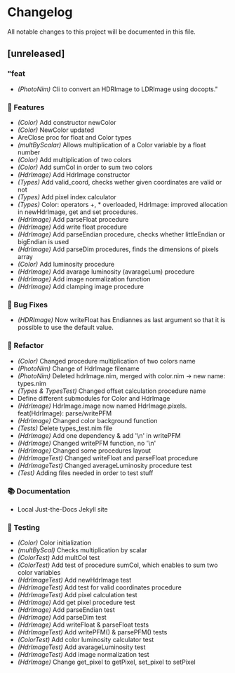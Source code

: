 # Changelog

All notable changes to this project will be documented in this file.

## [unreleased]

### "feat

- *(PhotoNim)* Cli to convert an HDRImage to LDRImage using docopts."

### 🚀 Features

- *(Color)* Add constructor newColor
- *(Color)* NewColor updated
- AreClose proc for float and Color types
- *(multByScalar)* Allows multiplication of a Color variable by a float number
- *(Color)* Add multiplication of two colors
- *(Color)* Add sumCol in order to sum two colors
- *(HdrImage)* Add HdrImage constructor
- *(Types)* Add valid_coord, checks wether given coordinates are valid or not
- *(Types)* Add pixel index calculator
- *(Types)* Color: operators +, * overloaded, HdrImage: improved allocation in newHdrImage, get and set procedures.
- *(HdrImage)* Add parseFloat procedure
- *(HdrImage)* Add write float procedure
- *(HdrImage)* Add parseEndian procedure, checks whether littleEndian or bigEndian is used
- *(HdrImage)* Add parseDim procedures, finds the dimensions of pixels array
- *(Color)* Add luminosity procedure
- *(HdrImage)* Add avarage luminosity (avarageLum) procedure
- *(HdrImage)* Add image normalization function
- *(HdrImage)* Add clamping image procedure

### 🐛 Bug Fixes

- *(HDRImage)* Now writeFloat has Endiannes as last argument so that it is possible to use the default value.

### 🚜 Refactor

- *(Color)* Changed procedure multiplication of two colors name
- *(PhotoNim)* Change of HdrImage filename
- *(PhotoNim)* Deleted hdrImage.nim, merged with color.nim -> new name: types.nim
- *(Types & TypesTest)* Changed offset calculation procedure name
- Define different submodules for Color and HdrImage
- *(HdrImage)* HdrImage.image now named HdrImage.pixels. feat(HdrImage): parse/writePFM
- *(HdrImage)* Changed color background function
- *(Tests)* Delete types_test.nim file
- *(HdrImage)* Add one dependency & add '\n' in writePFM
- *(HdrImage)* Changed writePFM function, no '\n'
- *(HdrImage)* Changed some procedures layout
- *(HdrImageTest)* Changed writeFloat and parseFloat procedure
- *(HdrImageTest)* Changed averageLuminosity procedure test
- *(Test)* Adding files needed in order to test stuff

### 📚 Documentation

- Local Just-the-Docs Jekyll site

### 🧪 Testing

- *(Color)* Color initialization
- *(multByScal)* Checks multiplication by scalar
- *(ColorTest)* Add multCol test
- *(ColorTest)* Add test of procedure sumCol, which enables to sum two color variables
- *(HdrImageTest)* Add newHdrImage test
- *(HdrImageTest)* Add test for valid coordinates procedure
- *(HdrImageTest)* Add pixel calculation test
- *(HdrImage)* Add get pixel procedure test
- *(HdrImage)* Add parseEndian test
- *(HdrImage)* Add parseDim test
- *(HdrImage)* Add writeFloat & parseFloat tests
- *(HdrImageTest)* Add writePFM() & parsePFM() tests
- *(ColorTest)* Add color luminosity calculator test
- *(HdrImageTest)* Add avarageLuminosity test
- *(HdrImageTest)* Add image normalization test
- *(HdrImage)* Change get_pixel to getPixel, set_pixel to setPixel

<!-- generated by git-cliff -->

